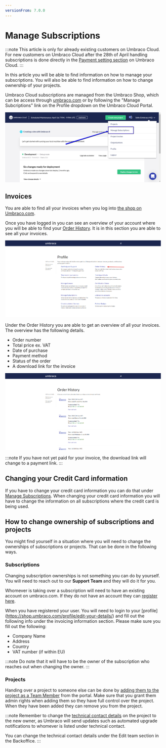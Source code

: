 ```yaml
---
versionFrom: 7.0.0
---
```


# Manage Subscriptions

:::note
This article is only for already existing customers on Umbraco Cloud.
For new customers on Umbraco Cloud after the 28th of April handling subscriptions is done directly in the [Payment setting section](..\Project-settings#Payment) on Umbraco Cloud.
:::

In this article you will be able to find information on how to manage your subscriptions. You will also be able to find information on how to change ownership of your projects.

Umbraco Cloud subscriptions are managed from the Umbraco Shop, which can be access through [umbraco.com](https://umbraco.com) or by following the "Manage Subcriptions" link on the Profile dropdown on the Umbraco Cloud Portal.

![Manage Subscriptions](images/manage-subscriptions.png)

## Invoices

You are able to find all your invoices when you log into [the shop on Umbraco.com](https://shop.umbraco.com/profile/sign-in?returnURL=%2fprofile).

Once you have logged in you can see an overview of your account where you will be able to find your [Order History](https://shop.umbraco.com/profile/options/order-history/). It is in this section you are able to see all your invoices.

![Overview of your account](images/account-overview.png)

Under the Order History you are able to get an overview of all your invoices. The overview has the following details.

- Order number
- Total price ex. VAT
- Date of purchase
- Payment method
- Status of the order
- A download link for the invoice

![Order History](images/order-history.png)

:::note
If you have not yet paid for your invoice, the download link will change to a payment link.
:::

## Changing your Credit Card information

If you have to change your credit card information you can do that under [Manage Subscriptions](https://shop.umbraco.com/profile/options/manage-subscriptions/). When changing your credit card information you will have to change the information on all subscriptions where the credit card is being used.

## How to change ownership of subscriptions and projects

You might find yourself in a situation where you will need to change the ownerships of subscriptions or projects. That can be done in the following ways.

### Subscriptions

Changing subscription ownerships is not something you can do by yourself. You will need to reach out to our __Support Team__ and they will do it for you.

Whomever is taking over a subscription will need to have an existing account on umbraco.com. If they do not have an account they can [register here](https://shop.umbraco.com/profile/register).

When you have registered your user. You will need to login to your [profile] (https://shop.umbraco.com/profile/edit-your-details/) and fill out the following info under the invoicing information section. Please make sure you fill out the following:

- Company Name 
- Address
- Country 
- VAT number (if within EU)


:::note
Do note that it will have to be the owner of the subscription who reaches out when changing the owner.
:::

### Projects

Handing over a project to someone else can be done by [adding them to the project as a Team Member](../Team-Members) from the portal. Make sure that you grant them admin rights when adding them so they have full control over the project. When they have been added they can remove you from the project.

:::note
Remember to change the [technical contact details](../Team-Members/Technical-Contact) on the project to the new owner, as Umbraco will send updates such as automated upgrade notifications to whomever is listed under technical contact.

You can change the technical contact details under the Edit team section in the Backoffice.
:::
